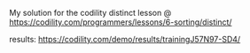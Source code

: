 My solution for the codility distinct lesson @ https://codility.com/programmers/lessons/6-sorting/distinct/

results: https://codility.com/demo/results/trainingJ57N97-SD4/
